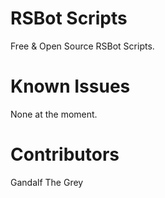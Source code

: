 RSBot Scripts
============
Free & Open Source RSBot Scripts.

Known Issues 
============
None at the moment.

Contributors
============
Gandalf The Grey
